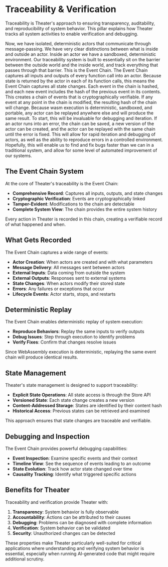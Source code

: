 # Traceability & Verification

Traceability is Theater's approach to ensuring transparency, auditability, and reproducibility of system behavior. This pillar explains how Theater tracks all system activities to enable verification and debugging.


Now, we have isolated, deterministic actors that communicate through message-passing. We have very clear distinctions between what is inside and outside an actor. Inside an actor we have a sandboxed, deterministic environment. Our traceability system is built to essentially sit on the barrier between the outside world and the inside world, and track everything that passes through that barrier. This is the Event Chain.
The Event Chain captures all inputs and outputs of every function call into an actor. Because state is returned by the actor in each of its function calls, this means the Event Chain captures all state changes. Each event in the chain is hashed, and each new event includes the hash of the previous event in its contents. This creates a chain of events that is cryptographically verifiable. If any event at any point in the chain is modified, the resulting hash of the chain will change.
Because wasm execution is deterministic, sandboxed, and portable, any actor can be replayed anywhere else and will produce the same result. To start, this will be invaluable for debugging and iteration. If an actor runs into an error, the chain can be saved, a new version of the actor can be created, and the actor can be replayed with the same chain until the error is fixed. This will allow for rapid iteration and debugging of actors, as well as the ability to reproduce errors in a controlled environment. Hopefully, this will enable us to find and fix bugs faster than we can in a traditional system, and allow for some level of automated improvement of our systems.



## The Event Chain System

At the core of Theater's traceability is the Event Chain:

- **Comprehensive Record**: Captures all inputs, outputs, and state changes
- **Cryptographic Verification**: Events are cryptographically linked
- **Tamper-Evident**: Modifications to the chain are detectable
- **Complete System View**: The chain provides the entire system history

Every action in Theater is recorded in this chain, creating a verifiable record of what happened and when.

## What Gets Recorded

The Event Chain captures a wide range of events:

- **Actor Creation**: When actors are created and with what parameters
- **Message Delivery**: All messages sent between actors
- **External Inputs**: Data coming from outside the system
- **External Outputs**: Responses sent to external systems
- **State Changes**: When actors modify their stored state
- **Errors**: Any failures or exceptions that occur
- **Lifecycle Events**: Actor starts, stops, and restarts

## Deterministic Replay

The Event Chain enables deterministic replay of system execution:

- **Reproduce Behaviors**: Replay the same inputs to verify outputs
- **Debug Issues**: Step through execution to identify problems
- **Verify Fixes**: Confirm that changes resolve issues

Since WebAssembly execution is deterministic, replaying the same event chain will produce identical results.

## State Management

Theater's state management is designed to support traceability:

- **Explicit State Operations**: All state access is through the Store API
- **Versioned State**: Each state change creates a new version
- **Content-Addressed Storage**: States are identified by their content hash
- **Historical Access**: Previous states can be retrieved and examined

This approach ensures that state changes are traceable and verifiable.

## Debugging and Inspection

The Event Chain provides powerful debugging capabilities:

- **Event Inspection**: Examine specific events and their context
- **Timeline View**: See the sequence of events leading to an outcome
- **State Evolution**: Track how actor state changed over time
- **Causality Tracking**: Identify what triggered specific actions

## Benefits for Theater

Traceability and verification provide Theater with:

1. **Transparency**: System behavior is fully observable
2. **Accountability**: Actions can be attributed to their causes
3. **Debugging**: Problems can be diagnosed with complete information
4. **Verification**: System behavior can be validated
5. **Security**: Unauthorized changes can be detected

These properties make Theater particularly well-suited for critical applications where understanding and verifying system behavior is essential, especially when running AI-generated code that might require additional scrutiny.
